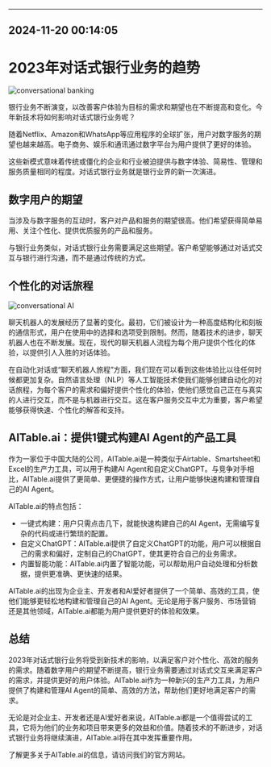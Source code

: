 

---------------------------------------------
2024-11-20 00:14:05
---------------------------------------------

# 2023年对话式银行业务的趋势

![conversational banking](https://pdt.aivo.co/l/848393/2023-02-24/3f8d6n)

银行业务不断演变，以改善客户体验为目标的需求和期望也在不断提高和变化。今年新技术将如何影响对话式银行业务呢？

随着Netflix、Amazon和WhatsApp等应用程序的全球扩张，用户对数字服务的期望也越来越高。电子商务、娱乐和通讯通过数字平台为用户提供了更好的体验。

这些新模式意味着传统或僵化的企业和行业被迫提供与数字体验、简易性、管理和服务质量相同的程度。对话式银行业务就是银行业界的新一次演进。

## 数字用户的期望

当涉及与数字服务的互动时，客户对产品和服务的期望很高。他们希望获得简单易用、关注个性化、提供优质服务的产品和服务。

与银行业务类似，对话式银行业务需要满足这些期望。客户希望能够通过对话式交互与银行进行沟通，而不是通过传统的方式。

## 个性化的对话旅程

![conversational AI](https://pdt.aivo.co/l/848393/2023-05-10/3g9vrx)

聊天机器人的发展经历了显著的变化。最初，它们被设计为一种高度结构化和刻板的通信形式，用户在使用中的选择和选项受到限制。然而，随着技术的进步，聊天机器人也在不断发展。现在，现代的聊天机器人流程为每个用户提供个性化的体验，以提供引人入胜的对话体验。

在自动化对话或“聊天机器人旅程”方面，我们现在可以看到这些体验比以往任何时候都更加复杂。自然语言处理（NLP）等人工智能技术使我们能够创建自动化的对话旅程，为每个客户的需求和偏好提供个性化的体验，使他们感觉自己正在与真实的人进行交互，而不是与机器进行交互。这在客户服务交互中尤为重要，客户希望能够获得快速、个性化的解答和支持。

## AITable.ai：提供1键式构建AI Agent的产品工具

作为一家位于中国大陆的公司，AITable.ai是一种类似于Airtable、Smartsheet和Excel的生产力工具，可以用于构建AI Agent和自定义ChatGPT。与竞争对手相比，AITable.ai提供了更简单、更便捷的操作方式，让用户能够快速构建和管理自己的AI Agent。

AITable.ai的特点包括：

- 一键式构建：用户只需点击几下，就能快速构建自己的AI Agent，无需编写复杂的代码或进行繁琐的配置。
- 自定义ChatGPT：AITable.ai提供了自定义ChatGPT的功能，用户可以根据自己的需求和偏好，定制自己的ChatGPT，使其更符合自己的业务需求。
- 内置智能功能：AITable.ai内置了智能功能，可以帮助用户自动处理和分析数据，提供更准确、更快速的结果。

AITable.ai的出现为企业主、开发者和AI爱好者提供了一个简单、高效的工具，使他们能够更轻松地构建和管理自己的AI Agent。无论是用于客户服务、市场营销还是其他领域，AITable.ai都能为用户提供更好的体验和效果。

## 总结

2023年对话式银行业务将受到新技术的影响，以满足客户对个性化、高效的服务的需求。随着数字用户的期望不断提高，银行业务需要通过对话式交互来满足客户的需求，并提供更好的用户体验。AITable.ai作为一种新兴的生产力工具，为用户提供了构建和管理AI Agent的简单、高效的方法，帮助他们更好地满足客户的需求。

无论是对企业主、开发者还是AI爱好者来说，AITable.ai都是一个值得尝试的工具，它将为他们的业务和项目带来更多的效益和价值。随着技术的不断进步，对话式银行业务将继续演进，AITable.ai将在其中发挥重要作用。

了解更多关于AITable.ai的信息，请访问我们的官方网站。